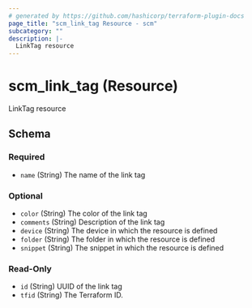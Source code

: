 ```yaml
---
# generated by https://github.com/hashicorp/terraform-plugin-docs
page_title: "scm_link_tag Resource - scm"
subcategory: ""
description: |-
  LinkTag resource
---
```


# scm_link_tag (Resource)

LinkTag resource



<!-- schema generated by tfplugindocs -->
## Schema

### Required

- `name` (String) The name of the link tag

### Optional

- `color` (String) The color of the link tag
- `comments` (String) Description of the link tag
- `device` (String) The device in which the resource is defined
- `folder` (String) The folder in which the resource is defined
- `snippet` (String) The snippet in which the resource is defined

### Read-Only

- `id` (String) UUID of the link tag
- `tfid` (String) The Terraform ID.
